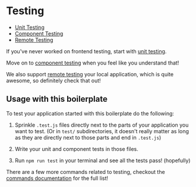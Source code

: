 # Testing

- [Unit Testing](unit-testing.md)
- [Component Testing](component-testing.md)
- [Remote Testing](remote-testing.md)

If you've never worked on frontend testing, start with [unit testing](unit-testing.md).

Move on to [component testing](component-testing.md) when you feel like you understand that!

We also support [remote testing](remote-testing.md) your local application,
which is quite awesome, so definitely check that out!

## Usage with this boilerplate

To test your application started with this boilerplate do the following:

1. Sprinkle `.test.js` files directly next to the parts of your application you
   want to test. (Or in `test/` subdirectories, it doesn't really matter as long
   as they are directly next to those parts and end in `.test.js`)

1. Write your unit and component tests in those files.

1. Run `npm run test` in your terminal and see all the tests pass! (hopefully)

There are a few more commands related to testing, checkout the [commands documentation](../general/commands.md#testing)
for the full list!
